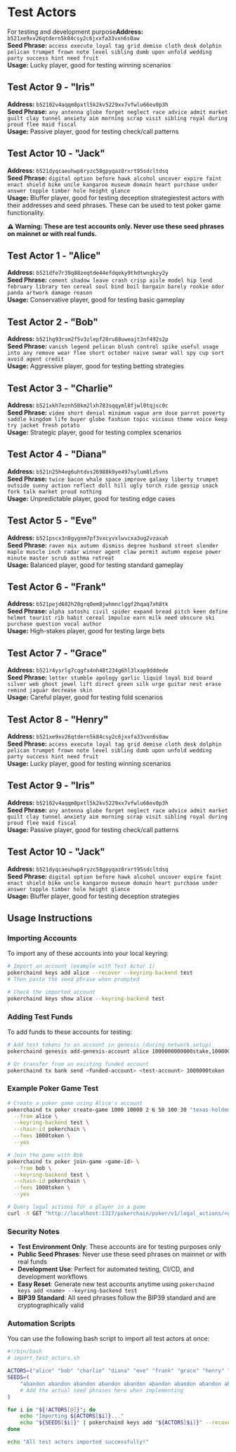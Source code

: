 # Test Actors

For testing and development purpose**Address:** `b521xe9xv26qtdern5k84csy2c6jxxfa33vxn6s0aw`  
**Seed Phrase:** `access execute loyal tag grid demise cloth desk dolphin pelican trumpet frown note level sibling dumb upon unfold wedding party success hint need fruit`  
**Usage:** Lucky player, good for testing winning scenarios

## Test Actor 9 - "Iris"

**Address:** `b52102v4aqqm8pxtl5k2kv5229xx7vfwlu66ev0p3h`  
**Seed Phrase:** `any antenna globe forget neglect race advice admit market guilt clay tunnel anxiety aim morning scrap visit sibling royal during proud flee maid fiscal`  
**Usage:** Passive player, good for testing check/call patterns

## Test Actor 10 - "Jack"

**Address:** `b521dyqcaeuhwp6ryzc58gpyqaz8rxrt95sdcltdsq`  
**Seed Phrase:** `digital option before hawk alcohol uncover expire faint enact shield bike uncle kangaroo museum domain heart purchase under answer topple timber hole height glance`  
**Usage:** Bluffer player, good for testing deception strategiestest actors with their addresses and seed phrases. These can be used to test poker game functionality.

**⚠️ Warning: These are test accounts only. Never use these seed phrases on mainnet or with real funds.**

## Test Actor 1 - "Alice"

**Address:** `b521dfe7r39q88zeqtde44efdqeky9thdtwngkzy2y`  
**Seed Phrase:** `cement shadow leave crash crisp aisle model hip lend february library ten cereal soul bind boil bargain barely rookie odor panda artwork damage reason`  
**Usage:** Conservative player, good for testing basic gameplay

## Test Actor 2 - "Bob"

**Address:** `b521hg93rsm2f5v3zlepf20ru88uweajt3nf492s2p`  
**Seed Phrase:** `vanish legend pelican blush control spike useful usage into any remove wear flee short october naive swear wall spy cup sort avoid agent credit`  
**Usage:** Aggressive player, good for testing betting strategies

## Test Actor 3 - "Charlie"

**Address:** `b521xkh7eznh50km2lxh783sqqyml8fjwl0tqjsc0c`  
**Seed Phrase:** `video short denial minimum vague arm dose parrot poverty saddle kingdom life buyer globe fashion topic vicious theme voice keep try jacket fresh potato`  
**Usage:** Strategic player, good for testing complex scenarios

## Test Actor 4 - "Diana"

**Address:** `b521n25h4eg6uhtdvs26988k9ye497sylum8lz5vns`  
**Seed Phrase:** `twice bacon whale space improve galaxy liberty trumpet outside sunny action reflect doll hill ugly torch ride gossip snack fork talk market proud nothing`  
**Usage:** Unpredictable player, good for testing edge cases

## Test Actor 5 - "Eve"

**Address:** `b521pscx3n8gygnm7pf3vxcyvxlwvcxa3ug2vzaxah`  
**Seed Phrase:** `raven mix autumn dismiss degree husband street slender maple muscle inch radar winner agent claw permit autumn expose power minute master scrub asthma retreat`  
**Usage:** Balanced player, good for testing standard gameplay

## Test Actor 6 - "Frank"

**Address:** `b521pejd682h20grq0em8jwhmnclggf2hqaq7xh8tk`  
**Seed Phrase:** `alpha satoshi civil spider expand bread pitch keen define helmet tourist rib habit cereal impulse earn milk need obscure ski purchase question vocal author`  
**Usage:** High-stakes player, good for testing large bets

## Test Actor 7 - "Grace"

**Address:** `b521r4ysrlg7cqgfx4nh48t234g6hl3lxap9dddede`  
**Seed Phrase:** `letter stumble apology garlic liquid loyal bid board silver web ghost jewel lift direct green silk urge guitar nest erase remind jaguar decrease skin`  
**Usage:** Careful player, good for testing fold scenarios

## Test Actor 8 - "Henry"

**Address:** `b521xe9xv26qtdern5k84csy2c6jxxfa33vxn6s0aw`  
**Seed Phrase:** `access execute loyal tag grid demise cloth desk dolphin pelican trumpet frown note level sibling dumb upon unfold wedding party success hint need fruit`  
**Usage:** Lucky player, good for testing winning scenarios

## Test Actor 9 - "Iris"

**Address:** `b52102v4aqqm8pxtl5k2kv5229xx7vfwlu66ev0p3h`  
**Seed Phrase:** `any antenna globe forget neglect race advice admit market guilt clay tunnel anxiety aim morning scrap visit sibling royal during proud flee maid fiscal`  
**Usage:** Passive player, good for testing check/call patterns

## Test Actor 10 - "Jack"

**Address:** `b521dyqcaeuhwp6ryzc58gpyqaz8rxrt95sdcltdsq`  
**Seed Phrase:** `digital option before hawk alcohol uncover expire faint enact shield bike uncle kangaroo museum domain heart purchase under answer topple timber hole height glance`  
**Usage:** Bluffer player, good for testing deception strategies

## Usage Instructions

### Importing Accounts

To import any of these accounts into your local keyring:

```bash
# Import an account (example with Test Actor 1)
pokerchaind keys add alice --recover --keyring-backend test
# Then paste the seed phrase when prompted

# Check the imported account
pokerchaind keys show alice --keyring-backend test
```

### Adding Test Funds

To add funds to these accounts for testing:

```bash
# Add test tokens to an account in genesis (during network setup)
pokerchaind genesis add-genesis-account alice 1000000000000stake,1000000token --keyring-backend test

# Or transfer from an existing funded account
pokerchaind tx bank send <funded-account> <test-account> 1000000token --keyring-backend test --chain-id pokerchain --fees 1000token --yes
```

### Example Poker Game Test

```bash
# Create a poker game using Alice's account
pokerchaind tx poker create-game 1000 10000 2 6 50 100 30 "texas-holdem" \
  --from alice \
  --keyring-backend test \
  --chain-id pokerchain \
  --fees 1000token \
  --yes

# Join the game with Bob
pokerchaind tx poker join-game <game-id> \
  --from bob \
  --keyring-backend test \
  --chain-id pokerchain \
  --fees 1000token \
  --yes

# Query legal actions for a player in a game
curl -X GET "http://localhost:1317/pokerchain/poker/v1/legal_actions/<game-id>/<player-address>"
```

### Security Notes

-   **Test Environment Only**: These accounts are for testing purposes only
-   **Public Seed Phrases**: Never use these seed phrases on mainnet or with real funds
-   **Development Use**: Perfect for automated testing, CI/CD, and development workflows
-   **Easy Reset**: Generate new test accounts anytime using `pokerchaind keys add <name> --keyring-backend test`
-   **BIP39 Standard**: All seed phrases follow the BIP39 standard and are cryptographically valid

### Automation Scripts

You can use the following bash script to import all test actors at once:

```bash
#!/bin/bash
# import_test_actors.sh

ACTORS=("alice" "bob" "charlie" "diana" "eve" "frank" "grace" "henry" "iris" "jack")
SEEDS=(
    "abandon abandon abandon abandon abandon abandon abandon abandon abandon abandon abandon about"
    # Add the actual seed phrases here when implementing
)

for i in "${!ACTORS[@]}"; do
    echo "Importing ${ACTORS[$i]}..."
    echo "${SEEDS[$i]}" | pokerchaind keys add "${ACTORS[$i]}" --recover --keyring-backend test
done

echo "All test actors imported successfully!"
```
